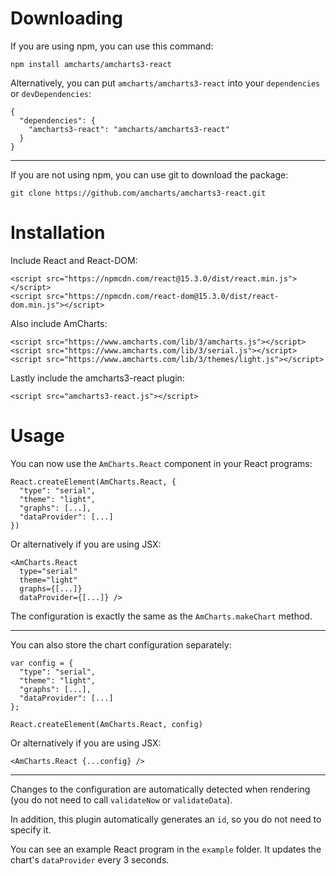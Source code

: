 Downloading
===========

If you are using npm, you can use this command:

```
npm install amcharts/amcharts3-react
```

Alternatively, you can put `amcharts/amcharts3-react` into your `dependencies` or `devDependencies`:

```
{
  "dependencies": {
    "amcharts3-react": "amcharts/amcharts3-react"
  }
}
```

----

If you are not using npm, you can use git to download the package:

```
git clone https://github.com/amcharts/amcharts3-react.git
```

Installation
============

Include React and React-DOM:

```
<script src="https://npmcdn.com/react@15.3.0/dist/react.min.js"></script>
<script src="https://npmcdn.com/react-dom@15.3.0/dist/react-dom.min.js"></script>
```

Also include AmCharts:

```
<script src="https://www.amcharts.com/lib/3/amcharts.js"></script>
<script src="https://www.amcharts.com/lib/3/serial.js"></script>
<script src="https://www.amcharts.com/lib/3/themes/light.js"></script>
```

Lastly include the amcharts3-react plugin:

```
<script src="amcharts3-react.js"></script>
```

Usage
=====

You can now use the `AmCharts.React` component in your React programs:

```
React.createElement(AmCharts.React, {
  "type": "serial",
  "theme": "light",
  "graphs": [...],
  "dataProvider": [...]
})
```

Or alternatively if you are using JSX:

```
<AmCharts.React
  type="serial"
  theme="light"
  graphs={[...]}
  dataProvider={[...]} />
```

The configuration is exactly the same as the `AmCharts.makeChart` method.

----

You can also store the chart configuration separately:

```
var config = {
  "type": "serial",
  "theme": "light",
  "graphs": [...],
  "dataProvider": [...]
};
```

```
React.createElement(AmCharts.React, config)
```

Or alternatively if you are using JSX:

```
<AmCharts.React {...config} />
```

----

Changes to the configuration are automatically detected when rendering (you do not need to call `validateNow` or `validateData`).

In addition, this plugin automatically generates an `id`, so you do not need to specify it.

You can see an example React program in the `example` folder. It updates the chart's `dataProvider` every 3 seconds.
